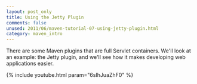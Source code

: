 ```yaml
---
layout: post_only
title: Using the Jetty Plugin
comments: false
unused: 2011/06/maven-tutorial-07-using-jetty-plugin.html
category: maven_intro
---
```


There are some Maven plugins that are full Servlet containers. We'll look at an example: the Jetty plugin, and we'll see how it makes developing web applications easier.

{% include youtube.html param="6sIhJuaZhF0" %}
